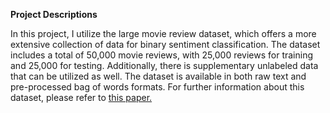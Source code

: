 **Project Descriptions**

In this project, I utilize the large movie review dataset, which offers a more extensive collection of data for binary sentiment classification. The dataset includes a total of 50,000 movie reviews, with 25,000 reviews for training and 25,000 for testing. Additionally, there is supplementary unlabeled data that can be utilized as well. The dataset is available in both raw text and pre-processed bag of words formats. For further information about this dataset, please refer to [this paper.]([https://](https://ai.stanford.edu/~amaas/papers/wvSent_acl2011.pdf)) 


